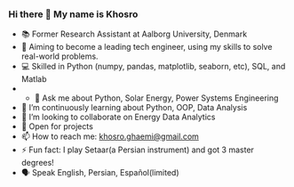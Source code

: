 ### Hi there 👋 My name is Khosro


- 📚 Former Research Assistant at Aalborg University, Denmark
- 🚀 Aiming to become a leading tech engineer, using my skills to solve real-world problems.
- 💻 Skilled in Python (numpy, pandas, matplotlib, seaborn, etc), SQL, and Matlab
- - 💬 Ask me about Python, Solar Energy, Power Systems Engineering
- 🌱 I’m continuously learning about Python, OOP, Data Analysis
- 👯 I’m looking to collaborate on Energy Data Analytics
- 🚧 Open for projects
- 📫 How to reach me: khosro.ghaemi@gmail.com
- ⚡ Fun fact: I play Setaar(a Persian instrument) and got 3 master degrees!
- 🗣️ Speak English, Persian, Español(limited)

<!-- - 🤔 I’m looking for help with ... -->
<!--- 😄 Pronouns: ...-->
<!--- - 🔭 I’m currently working on Advanced Python data structures ...-->
